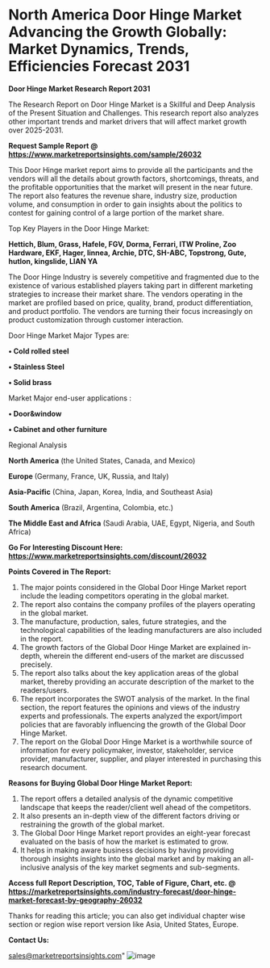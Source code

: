 # North America Door Hinge Market Advancing the Growth Globally: Market Dynamics, Trends, Efficiencies Forecast 2031

<strong>Door Hinge Market Research Report 2031</strong>

The Research Report on Door Hinge Market is a Skillful and Deep Analysis of the Present Situation and Challenges. This research report also analyzes other important trends and market drivers that will affect market growth over 2025-2031.

<strong>Request Sample Report @ <a href=https://www.marketreportsinsights.com/sample/26032>https://www.marketreportsinsights.com/sample/26032</a></strong>

This Door Hinge market report aims to provide all the participants and the vendors will all the details about growth factors, shortcomings, threats, and the profitable opportunities that the market will present in the near future. The report also features the revenue share, industry size, production volume, and consumption in order to gain insights about the politics to contest for gaining control of a large portion of the market share.

Top Key Players in the Door Hinge Market:

<strong>Hettich, Blum, Grass, Hafele, FGV, Dorma, Ferrari, ITW Proline, Zoo Hardware, EKF, Hager, linnea, Archie, DTC, SH-ABC, Topstrong, Gute, hutlon, kingslide, LIAN YA</strong>

The Door Hinge Industry is severely competitive and fragmented due to the existence of various established players taking part in different marketing strategies to increase their market share. The vendors operating in the market are profiled based on price, quality, brand, product differentiation, and product portfolio. The vendors are turning their focus increasingly on product customization through customer interaction.

Door Hinge Market Major Types are:

<strong>• Cold rolled steel

• Stainless Steel

• Solid brass</strong>

Market Major end-user applications :

<strong>• Door&window

• Cabinet and other furniture</strong>

Regional Analysis

</u><strong><b>North America</b></strong> (the United States, Canada, and Mexico)

<strong><b>Europe </b></strong>(Germany, France, UK, Russia, and Italy)

<strong><b>Asia-Pacific</b></strong> (China, Japan, Korea, India, and Southeast Asia)

<strong><b>South America</b></strong> (Brazil, Argentina, Colombia, etc.)

<strong><b>The Middle East and Africa</b></strong> (Saudi Arabia, UAE, Egypt, Nigeria, and South Africa)

<strong>Go For Interesting Discount Here: <a href=https://www.marketreportsinsights.com/discount/26032>https://www.marketreportsinsights.com/discount/26032</a></strong>

<strong>Points Covered in The Report:</strong>
<ol>
  <li>The major points considered in the Global Door Hinge Market report include the leading competitors operating in the global market.</li>
  <li>The report also contains the company profiles of the players operating in the global market.</li>
  <li>The manufacture, production, sales, future strategies, and the technological capabilities of the leading manufacturers are also included in the report.</li>
  <li>The growth factors of the Global Door Hinge Market are explained in-depth, wherein the different end-users of the market are discussed precisely.</li>
  <li>The report also talks about the key application areas of the global market, thereby providing an accurate description of the market to the readers/users.</li>
  <li>The report incorporates the SWOT analysis of the market. In the final section, the report features the opinions and views of the industry experts and professionals. The experts analyzed the export/import policies that are favorably influencing the growth of the Global Door Hinge Market.</li>
  <li>The report on the Global Door Hinge Market is a worthwhile source of information for every policymaker, investor, stakeholder, service provider, manufacturer, supplier, and player interested in purchasing this research document.</li>
</ol>
<strong>Reasons for Buying Global Door Hinge Market Report:</strong>

<ol>
  <li>The report offers a detailed analysis of the dynamic competitive landscape that keeps the reader/client well ahead of the competitors.</li>
  <li>It also presents an in-depth view of the different factors driving or restraining the growth of the global market.</li>
  <li>The Global Door Hinge Market report provides an eight-year forecast evaluated on the basis of how the market is estimated to grow.</li>
  <li>It helps in making aware business decisions by having providing thorough insights insights into the global market and by making an all-inclusive analysis of the key market segments and sub-segments.</li>
</ol>
<strong>Access full Report Description, TOC, Table of Figure, Chart, etc. @ <a href=https://marketreportsinsights.com/industry-forecast/door-hinge-market-forecast-by-geography-26032>https://marketreportsinsights.com/industry-forecast/door-hinge-market-forecast-by-geography-26032</a></strong>


Thanks for reading this article; you can also get individual chapter wise section or region wise report version like Asia, United States, Europe.

<strong>Contact Us:</strong>

sales@marketreportsinsights.com"
![image](https://github.com/user-attachments/assets/b264e635-1fdc-48f4-9d43-a3a08f35196c)
